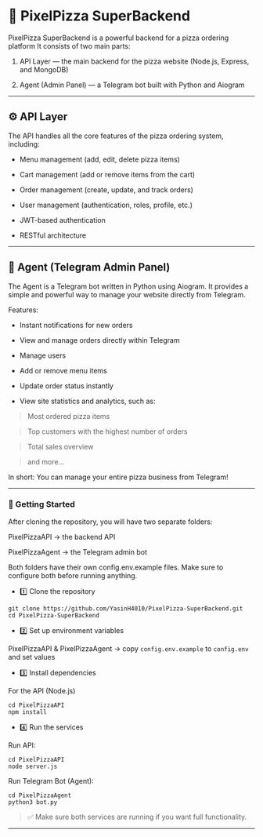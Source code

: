 # 🍕 PixelPizza SuperBackend

PixelPizza SuperBackend is a powerful backend for a pizza ordering platform
It consists of two main parts:

1. API Layer — the main backend for the pizza website (Node.js, Express, and MongoDB)


2. Agent (Admin Panel) — a Telegram bot built with Python and Aiogram




---

## ⚙️ API Layer

The API handles all the core features of the pizza ordering system, including:

- Menu management (add, edit, delete pizza items)

- Cart management (add or remove items from the cart)

- Order management (create, update, and track orders)

- User management (authentication, roles, profile, etc.)

- JWT-based authentication

- RESTful architecture



---

## 🤖 Agent (Telegram Admin Panel)

The Agent is a Telegram bot written in Python using Aiogram.
It provides a simple and powerful way to manage your website directly from Telegram.

Features:

- Instant notifications for new orders

- View and manage orders directly within Telegram

- Manage users

- Add or remove menu items

- Update order status instantly

- View site statistics and analytics, such as:

> Most ordered pizza items

> Top customers with the highest number of orders

> Total sales overview

> and more...

In short:
 You can manage your entire pizza business from Telegram!



---
### 🚀 Getting Started

After cloning the repository, you will have two separate folders:

PixelPizzaAPI → the backend API

PixelPizzaAgent → the Telegram admin bot


Both folders have their own config.env.example files. Make sure to configure both before running anything.

- 1️⃣ Clone the repository

```
git clone https://github.com/YasinH4010/PixelPizza-SuperBackend.git
cd PixelPizza-SuperBackend
```

- 2️⃣ Set up environment variables

PixelPizzaAPI & PixelPizzaAgent → copy `config.env.example` to `config.env` and set values



- 3️⃣ Install dependencies

For the API (Node.js)

```
cd PixelPizzaAPI
npm install
```


- 4️⃣ Run the services

Run API:

```
cd PixelPizzaAPI
node server.js
```

Run Telegram Bot (Agent):

```
cd PixelPizzaAgent
python3 bot.py
```

> ✅ Make sure both services are running if you want full functionality.



---
